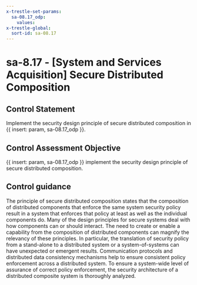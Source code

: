 ```yaml
---
x-trestle-set-params:
  sa-08.17_odp:
    values:
x-trestle-global:
  sort-id: sa-08.17
---
```


# sa-8.17 - \[System and Services Acquisition\] Secure Distributed Composition

## Control Statement

Implement the security design principle of secure distributed composition in {{ insert: param, sa-08.17_odp }}.

## Control Assessment Objective

{{ insert: param, sa-08.17_odp }} implement the security design principle of secure distributed composition.

## Control guidance

The principle of secure distributed composition states that the composition of distributed components that enforce the same system security policy result in a system that enforces that policy at least as well as the individual components do. Many of the design principles for secure systems deal with how components can or should interact. The need to create or enable a capability from the composition of distributed components can magnify the relevancy of these principles. In particular, the translation of security policy from a stand-alone to a distributed system or a system-of-systems can have unexpected or emergent results. Communication protocols and distributed data consistency mechanisms help to ensure consistent policy enforcement across a distributed system. To ensure a system-wide level of assurance of correct policy enforcement, the security architecture of a distributed composite system is thoroughly analyzed.
